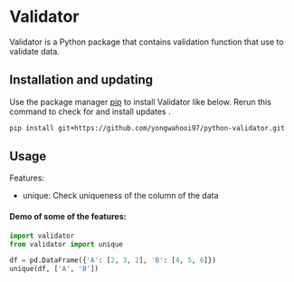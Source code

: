 # Validator

Validator is a Python package that contains validation function that use to validate data.

## Installation and updating

Use the package manager [pip](https://pip.pypa.io/en/stable/) to install Validator like below.
Rerun this command to check for and install updates .

```bash
pip install git+https://github.com/yongwahooi97/python-validator.git
```

## Usage

Features:

-   unique: Check uniqueness of the column of the data

#### Demo of some of the features:

```python
import validator
from validator import unique

df = pd.DataFrame({'A': [2, 3, 2], 'B': [4, 5, 6]})
unique(df, ['A', 'B'])
```
